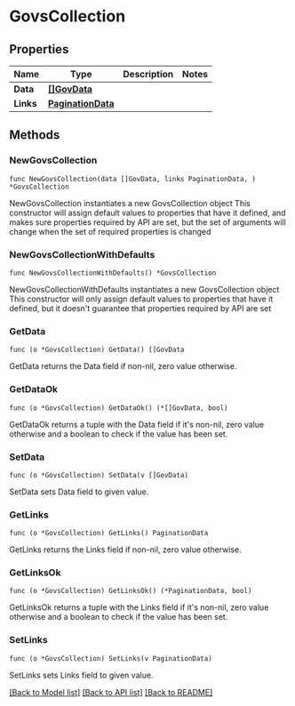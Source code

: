 # GovsCollection

## Properties

Name | Type | Description | Notes
------------ | ------------- | ------------- | -------------
**Data** | [**[]GovData**](GovData.md) |  | 
**Links** | [**PaginationData**](PaginationData.md) |  | 

## Methods

### NewGovsCollection

`func NewGovsCollection(data []GovData, links PaginationData, ) *GovsCollection`

NewGovsCollection instantiates a new GovsCollection object
This constructor will assign default values to properties that have it defined,
and makes sure properties required by API are set, but the set of arguments
will change when the set of required properties is changed

### NewGovsCollectionWithDefaults

`func NewGovsCollectionWithDefaults() *GovsCollection`

NewGovsCollectionWithDefaults instantiates a new GovsCollection object
This constructor will only assign default values to properties that have it defined,
but it doesn't guarantee that properties required by API are set

### GetData

`func (o *GovsCollection) GetData() []GovData`

GetData returns the Data field if non-nil, zero value otherwise.

### GetDataOk

`func (o *GovsCollection) GetDataOk() (*[]GovData, bool)`

GetDataOk returns a tuple with the Data field if it's non-nil, zero value otherwise
and a boolean to check if the value has been set.

### SetData

`func (o *GovsCollection) SetData(v []GovData)`

SetData sets Data field to given value.


### GetLinks

`func (o *GovsCollection) GetLinks() PaginationData`

GetLinks returns the Links field if non-nil, zero value otherwise.

### GetLinksOk

`func (o *GovsCollection) GetLinksOk() (*PaginationData, bool)`

GetLinksOk returns a tuple with the Links field if it's non-nil, zero value otherwise
and a boolean to check if the value has been set.

### SetLinks

`func (o *GovsCollection) SetLinks(v PaginationData)`

SetLinks sets Links field to given value.



[[Back to Model list]](../README.md#documentation-for-models) [[Back to API list]](../README.md#documentation-for-api-endpoints) [[Back to README]](../README.md)


